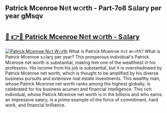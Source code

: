 ## Patrick Mcenroe N𝚎t w𝚘rth - Part-7o8 S𝚊lary per year gMsqv

# <h2><a href="http://gc0q4k.nevu.top/?p=Patrick+Mcenroe">🔗 👉🔴 Patrick Mcenroe N𝚎t w𝚘rth - S𝚊lary</a></h2>

[![Patrick Mcenroe N𝚎t W𝚘rth](https://i.imgur.com/Oavwk0R.jpeg)](http://gc0q4k.nevu.top/?p=Patrick+Mcenroe)
What is Patrick Mcenroe n𝚎t w𝚘rth? What is Patrick Mcenroe s𝚊lary per year?
This prosperous individual's Patrick Mcenroe net worth is substantial, making him one of the wealthiest in his profession. His income from his job is substantial, but it is overshadowed by Patrick Mcenroe net worth, which is thought to be amplified by his diverse business pursuits and extensive real estate investments. This wealthy man, whose Patrick Mcenroe net worth ranks among the highest globally, is celebrated for his business acumen and financial intelligence. This rich individual, whose Patrick Mcenroe net worth is in the billions and who earns an impressive salary, is a prime example of the force of commitment, hard work, and financial brilliance.
